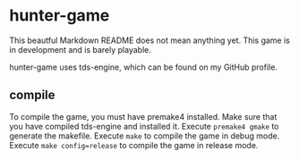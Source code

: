 # hunter-game
This beautful Markdown README does not mean anything yet.
This game is in development and is barely playable.

hunter-game uses tds-engine, which can be found on my GitHub profile.

## compile

To compile the game, you must have premake4 installed.
Make sure that you have compiled tds-engine and installed it.
Execute `premake4 gmake` to generate the makefile.
Execute `make` to compile the game in debug mode.
Execute `make config=release` to compile the game in release mode.
